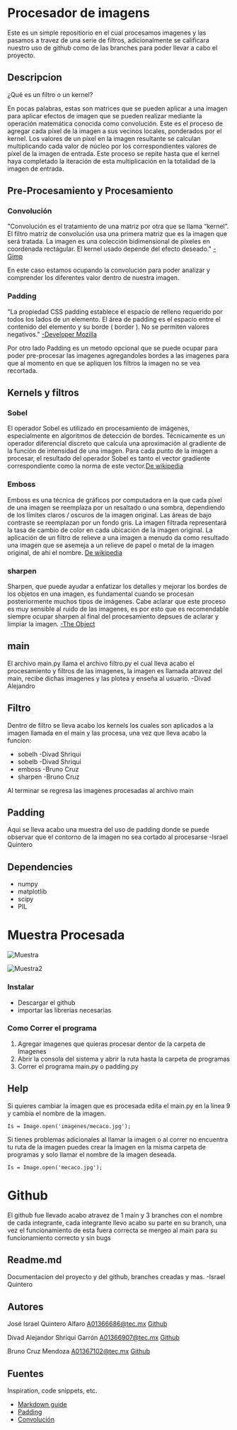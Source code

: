 # Procesador de imagens

Este es un simple repositiorio en el cual procesamos imagenes y las pasamos a travez de una serie de filtros, adicionalmente se calificara nuestro uso de github como de las branches para poder llevar a cabo el proyecto.

## Descripcion

¿Qué es un filtro o un kernel?

En pocas palabras, estas son matrices que se pueden aplicar a una imagen para aplicar efectos de imagen que se pueden realizar mediante la operación matemática conocida como convolución. Este es el proceso de agregar cada píxel de la imagen a sus vecinos locales, ponderados por el kernel.
Los valores de un píxel en la imagen resultante se calculan multiplicando cada valor de núcleo por los correspondientes valores de píxel de la imagen de entrada. Este proceso se repite hasta que el kernel haya completado la iteración de esta multiplicación en la totalidad de la imagen de entrada.

## Pre-Procesamiento y Procesamiento

### Convolución
"Convolución es el tratamiento de una matriz por otra que se llama “kernel”. El filtro matriz de convolución usa una primera matriz que es la imagen que será tratada. La imagen es una colección bidimensional de píxeles en coordenada rectágular. El kernel usado depende del efecto deseado." [-Gimp](https://docs.gimp.org/2.6/es/plug-in-convmatrix.html)

En este caso estamos ocupando la convolución para poder analizar y comprender los diferentes valor dentro de nuestra imagen.

### Padding
"La propiedad CSS padding establece el espacio de relleno requerido por todos los lados de un elemento. El área de padding es el espacio entre el contenido del elemento y su borde ( border ). No se permiten valores negativos." [-Developer Mozilla](https://developer.mozilla.org/es/docs/Web/CSS/padding)

Por otro lado Padding es un metodo opcional que se puede ocupar para poder pre-procesar las imagenes agregandoles bordes a las imagenes para que al momento en que se apliquen los filtros la imagen no se vea recortada.

## Kernels y filtros

### Sobel
El operador Sobel es utilizado en procesamiento de imágenes, especialmente en algoritmos de detección de bordes. Técnicamente es un operador diferencial discreto que calcula una aproximación al gradiente de la función de intensidad de una imagen. Para cada punto de la imagen a procesar, el resultado del operador Sobel es tanto el vector gradiente correspondiente como la norma de este vector.[De wikipedia](https://es.wikipedia.org/wiki/Operador_Sobel)

### Emboss
Emboss es una técnica de gráficos por computadora en la que cada píxel de una imagen se reemplaza por un resaltado o una sombra, dependiendo de los límites claros / oscuros de la imagen original. Las áreas de bajo contraste se reemplazan por un fondo gris. La imagen filtrada representará la tasa de cambio de color en cada ubicación de la imagen original. La aplicación de un filtro de relieve a una imagen a menudo da como resultado una imagen que se asemeja a un relieve de papel o metal de la imagen original, de ahí el nombre. [De wikipedia](https://en.wikipedia.org/wiki/Image_embossing)

### sharpen
Sharpen, que puede ayudar a enfatizar los detalles y mejorar los bordes de los objetos en una imagen, es fundamental cuando se procesan posteriormente muchos tipos de imágenes. Cabe aclarar que este proceso es muy sensible al ruido de las imagenes, es por esto que es recomendable siempre ocupar sharpen al final del procesamiento depsues de aclarar y limpiar la imagen. [-The Object](http://www.theobjects.com/dragonfly/dfhelp/4-0/Content/05_Image%20Processing/Sharpening%20Filters.htm#:~:text=The%20Unsharp%20filter%2C%20also%20called,defined%20in%20the%20original%20image.)

## main

El archivo main.py llama el archivo filtro.py el cual lleva acabo el procesamiento y filtros de las imagenes, la imagen es llamada atravez del main, recibe dichas imagenes y las plotea y enseña al usuario. -Divad Alejandro

## Filtro

Dentro de filtro se lleva acabo los kernels los cuales son aplicados a la imagen llamada en el main y las procesa, una vez que lleva acabo la funcion:
* sobelh -Divad Shriqui
* sobelb -Divad Shriqui
* emboss -Bruno Cruz 
* sharpen -Bruno Cruz

Al terminar se regresa las imagenes procesadas al archivo main

## Padding
Aqui se lleva acabo una muestra del uso de padding donde se puede observar que el contorno de la imagen no sea cortado al procesarse -Israel Quintero


## Dependencies
* numpy
* matplotlib
* scipy
* PIL

# Muestra Procesada

![Muestra](https://media.discordapp.net/attachments/615977115296202773/903727054892191824/unknown.png)

![Muestra2](https://media.discordapp.net/attachments/615977115296202773/903728553382805564/unknown.png)

### Instalar

* Descargar el github
* importar las librerias necesarias

### Como Correr el programa

1. Agregar imagenes que quieras procesar dentor de la carpeta de Imagenes
2. Abrir la consola del sistema y abrir la ruta hasta la carpeta de programas
3. Correr el programa main.py o padding.py

## Help

Si quieres cambiar la imagen que es procesada edita el main.py en la linea 9 y cambia el nombre de la imagen.
```
Is = Image.open('imagenes/mecaco.jpg');
```

Si tienes problemas adicionales al llamar la imagen o al correr no encuentra tu ruta de la imagen puedes crear la imagen en la misma carpeta de programas y solo llamar el nombre de la imagen deseada.
```
Is = Image.open('mecaco.jpg');
```


# Github 
El github fue llevado acabo atravez de 1 main y 3 branches con el nombre de cada integrante, cada integrante llevo acabo su parte en su branch, una vez el funcionamiento de esta fuera correcta se mergeo al main para su funcionamiento correcto y sin bugs

## Readme.md
Documentacion del proyecto y del github, branches creadas y mas. -Israel Quintero


## Autores

José Israel Quintero Alfaro 
A01366686@tec.mx
[Github](https://github.com/JIQA-24)

Divad Alejandor Shriqui Garrón
A01366907@tec.mx
[Github](https://github.com/Shriqui1)

Bruno Cruz Mendoza
A01367102@tec.mx
[Github](https://github.com/A01367102)


## Fuentes

Inspiration, code snippets, etc.
* [Markdown guide](https://guides.github.com/features/mastering-markdown/)
* [Padding](https://developer.mozilla.org/es/docs/Web/CSS/padding)
* [Convolución](https://docs.gimp.org/2.6/es/plug-in-convmatrix.html)
